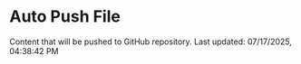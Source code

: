 # Auto Push File

Content that will be pushed to GitHub repository.
Last updated: 07/17/2025, 04:38:42 PM